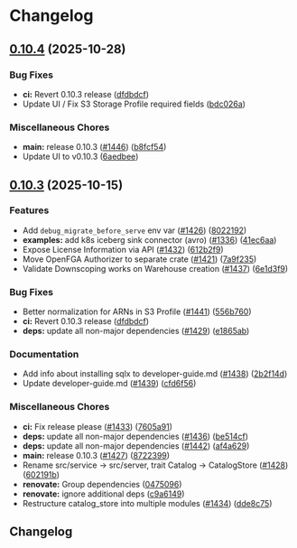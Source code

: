 # Changelog

## [0.10.4](https://github.com/lakekeeper/lakekeeper/compare/v0.10.3...v0.10.4) (2025-10-28)


### Bug Fixes

* **ci:** Revert 0.10.3 release ([dfdbdcf](https://github.com/lakekeeper/lakekeeper/commit/dfdbdcf77923f36b1d2ea1a84cd494dad9f4bc9d))
* Update UI / Fix S3 Storage Profile required fields ([bdc026a](https://github.com/lakekeeper/lakekeeper/commit/bdc026a4c508626af37ea46d5ff3b9781f07d389))


### Miscellaneous Chores

* **main:** release 0.10.3 ([#1446](https://github.com/lakekeeper/lakekeeper/issues/1446)) ([b8fcf54](https://github.com/lakekeeper/lakekeeper/commit/b8fcf54c627d48a547ef0baf6863949b68579388))
* Update UI to v0.10.3 ([6aedbee](https://github.com/lakekeeper/lakekeeper/commit/6aedbeed08be1002dc8844e818f869354b0f8e84))

## [0.10.3](https://github.com/lakekeeper/lakekeeper/compare/v0.10.2...v0.10.3) (2025-10-15)


### Features

* Add `debug_migrate_before_serve` env var ([#1426](https://github.com/lakekeeper/lakekeeper/issues/1426)) ([8022192](https://github.com/lakekeeper/lakekeeper/commit/8022192f1e0a8a9b71b8bbfaac340f19381cea3e))
* **examples:** add k8s iceberg sink connector (avro) ([#1336](https://github.com/lakekeeper/lakekeeper/issues/1336)) ([41ec6aa](https://github.com/lakekeeper/lakekeeper/commit/41ec6aab525e22edb1607e9f7899fc81b35c7f59))
* Expose License Information via API ([#1432](https://github.com/lakekeeper/lakekeeper/issues/1432)) ([612b2f9](https://github.com/lakekeeper/lakekeeper/commit/612b2f97f0f24e6afa6a501d7a1ab1589fb0a674))
* Move OpenFGA Authorizer to separate crate ([#1421](https://github.com/lakekeeper/lakekeeper/issues/1421)) ([7a9f235](https://github.com/lakekeeper/lakekeeper/commit/7a9f235158520ca25edd8bba26d340e99c521a2e))
* Validate Downscoping works on Warehouse creation ([#1437](https://github.com/lakekeeper/lakekeeper/issues/1437)) ([6e1d3f9](https://github.com/lakekeeper/lakekeeper/commit/6e1d3f97a2bbd14b93b6fea0f31875465c211719))


### Bug Fixes

* Better normalization for ARNs in S3 Profile ([#1441](https://github.com/lakekeeper/lakekeeper/issues/1441)) ([556b760](https://github.com/lakekeeper/lakekeeper/commit/556b7604399de3c7a656025fd5905d187a00214c))
* **ci:** Revert 0.10.3 release ([dfdbdcf](https://github.com/lakekeeper/lakekeeper/commit/dfdbdcf77923f36b1d2ea1a84cd494dad9f4bc9d))
* **deps:** update all non-major dependencies ([#1429](https://github.com/lakekeeper/lakekeeper/issues/1429)) ([e1865ab](https://github.com/lakekeeper/lakekeeper/commit/e1865abf65d6cfb1542bc2024faa9f694a00659e))


### Documentation

* Add info about installing sqlx to developer-guide.md ([#1438](https://github.com/lakekeeper/lakekeeper/issues/1438)) ([2b2f14d](https://github.com/lakekeeper/lakekeeper/commit/2b2f14d3cad3537f046675bb956f905eddd089fd))
* Update developer-guide.md ([#1439](https://github.com/lakekeeper/lakekeeper/issues/1439)) ([cfd6f56](https://github.com/lakekeeper/lakekeeper/commit/cfd6f56ee2e3d06e741d492cf3a74a1a3666e627))


### Miscellaneous Chores

* **ci:** Fix release please ([#1433](https://github.com/lakekeeper/lakekeeper/issues/1433)) ([7605a91](https://github.com/lakekeeper/lakekeeper/commit/7605a91d13ab75d485e2e4f9b84b26d257530609))
* **deps:** update all non-major dependencies ([#1436](https://github.com/lakekeeper/lakekeeper/issues/1436)) ([be514cf](https://github.com/lakekeeper/lakekeeper/commit/be514cf70791152d487e4486ce5f2c828d33124a))
* **deps:** update all non-major dependencies ([#1442](https://github.com/lakekeeper/lakekeeper/issues/1442)) ([af4a629](https://github.com/lakekeeper/lakekeeper/commit/af4a62980647a8a89be0b167babf5abb64c9a00e))
* **main:** release 0.10.3 ([#1427](https://github.com/lakekeeper/lakekeeper/issues/1427)) ([8722399](https://github.com/lakekeeper/lakekeeper/commit/8722399a0ffa4be9874e0f347a15557ad44b8443))
* Rename src/service -&gt; src/server, trait Catalog -&gt; CatalogStore ([#1428](https://github.com/lakekeeper/lakekeeper/issues/1428)) ([602191b](https://github.com/lakekeeper/lakekeeper/commit/602191b70507413df4415bcb1fce8f49195e5c5d))
* **renovate:** Group dependencies ([0475096](https://github.com/lakekeeper/lakekeeper/commit/047509686d2d71883f381f436ac54d8761770bbe))
* **renovate:** ignore additional deps ([c9a6149](https://github.com/lakekeeper/lakekeeper/commit/c9a61497325591aeff470b38da82ec4e60139aee))
* Restructure catalog_store into multiple modules ([#1434](https://github.com/lakekeeper/lakekeeper/issues/1434)) ([dde8c75](https://github.com/lakekeeper/lakekeeper/commit/dde8c7566183e088e97d7997c11408952dce8154))

## Changelog

